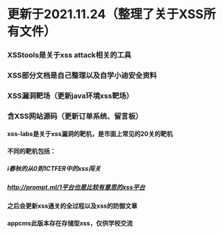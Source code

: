 # 更新于2021.11.24（整理了关于XSS所有文件）

### XSStools是关于xss attack相关的工具
### XSS部分文档是自己整理以及自学小迪安全资料
### XSS漏洞靶场（更新java环境xss靶场）
### 含XSS网站源码（更新订单系统、留言板）



#### xss-labs是关于xss漏洞的靶机，是市面上常见的20关的靶机
#### 不同的靶机包括：
   ##### i春秋的从0到1CTFER中的xss闯关
   ##### http://prompt.ml/1平台也是比较有意思的xss平台
   
#### 之后会更新xss通关的全过程以及xss的防御文章

#### appcms此版本存在存储型xss，仅供学校交流
